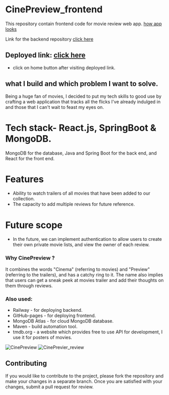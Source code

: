 # CinePreview_frontend
This repository contain frontend code for movie review web app.
[how app looks](https://github.com/saxena100parth/CinePreview-frontend#also-used)

Link for the backend repository [click here](https://github.com/saxena100parth/CinePreview_backend)
## Deployed link: [click here](https://saxena100parth.github.io/CinePreview-frontend/)<br>
- click on home button after visiting deployed link. 




## what I build and which problem I want to solve.

Being a huge fan of movies, I decided to put my tech skills to good use by crafting a web application that tracks all the flicks I've already indulged in and those that I can't wait to feast my eyes on.

# Tech stack- React.js, SpringBoot & MongoDB.
MongoDB for the database, Java and Spring Boot for the back end, and React for the front end.

# Features
- Ability to watch trailers of all movies that have been added to our collection.
- The capacity to add multiple reviews for future reference.

# Future scope
- In the future, we can implement authentication to allow users to create their own private movie lists, and view the owner of each review.


### Why CinePreview ?
It combines the words "Cinema" (referring to movies) and "Preview" (referring to the trailers), and has a catchy ring to it. The name also implies that users can get a sneak peek at movies trailer and add their thoughts on them through reviews.

### Also used:
- Railway - for deploying backend. <br>
- GitHub-pages - for deploying frontend. <br>
- MongoDB Atlas - for cloud MongoDB database. <br>
- Maven - build automation tool. <br>
- tmdb.org - a website which provides free to use API for development, I use it for posters of movies. <br>


![CinePreview](https://user-images.githubusercontent.com/87128985/232482614-bf559a1b-165e-448b-ad61-cb10f389eb3a.jpg)
![CinePrevier_review](https://user-images.githubusercontent.com/87128985/232487453-5689cf3d-f8da-482b-9e50-93fe93dfe6a7.jpg)
<br>
## Contributing

If you would like to contribute to the project, please fork the repository and make your changes in a separate branch. Once you are satisfied with your changes, submit a pull request for review.

